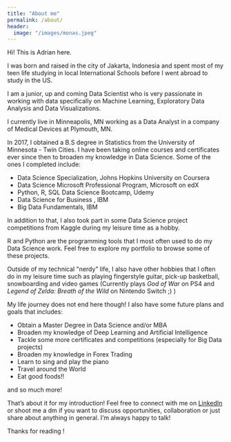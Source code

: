 ```yaml
---
title: "About me"
permalink: /about/
header:
  image: "/images/monas.jpeg"
---
```


Hi! This is Adrian here.

I was born and raised in the city of Jakarta, Indonesia and spent most of my teen life studying in local International Schools before I went abroad to study in the US.

I am a junior, up and coming Data Scientist who is very passionate in working with data specifically on Machine Learning, Exploratory Data Analysis and Data Visualizations.

I currently live in Minneapolis, MN working as a Data Analyst in a company of Medical Devices at Plymouth, MN.

In 2017, I obtained a B.S degree in Statistics from the University of Minnesota - Twin Cities. I have been taking online courses and certificates ever since then to broaden my knowledge in Data Science. Some of the ones I completed include:

- Data Science Specialization, Johns Hopkins University on Coursera
- Data Science Microsoft Professional Program, Microsoft on edX
- Python, R, SQL Data Science Bootcamp, Udemy
- Data Science for Business , IBM
- Big Data Fundamentals, IBM

In addition to that, I also took part in some Data Science project competitions from Kaggle during my leisure time as a hobby.

R and Python are the programming tools that I most often used to do my Data Science work. Feel free to explore my portfolio to browse some of these projects.

Outside of my technical "nerdy" life, I also have other hobbies that I often do in my leisure time such as playing fingerstyle guitar, pick-up basketball, snowboarding and video games (Currently plays *God of War* on PS4 and *Legend of Zelda: Breath of the Wild* on Nintendo Switch ;) )

My life journey does not end here though! I also have some future plans and goals that includes:

- Obtain a Master Degree in Data Science and/or MBA
- Broaden my knowledge of Deep Learning and Artificial Intelligence
- Tackle some more certificates and competitions (especially for Big Data projects)
- Broaden my knowledge in Forex Trading
- Learn to sing and play the piano
- Travel around the World
- Eat good foods!!

and so much more!

That’s about it for my introduction! Feel free to connect with me on [LinkedIn](https://www.linkedin.com/in/adrian-r-angkawijaya-717b53161/) or shoot me a dm if you want to discuss opportunities, collaboration or just share about anything in general. I’m always happy to talk!

Thanks for reading !
